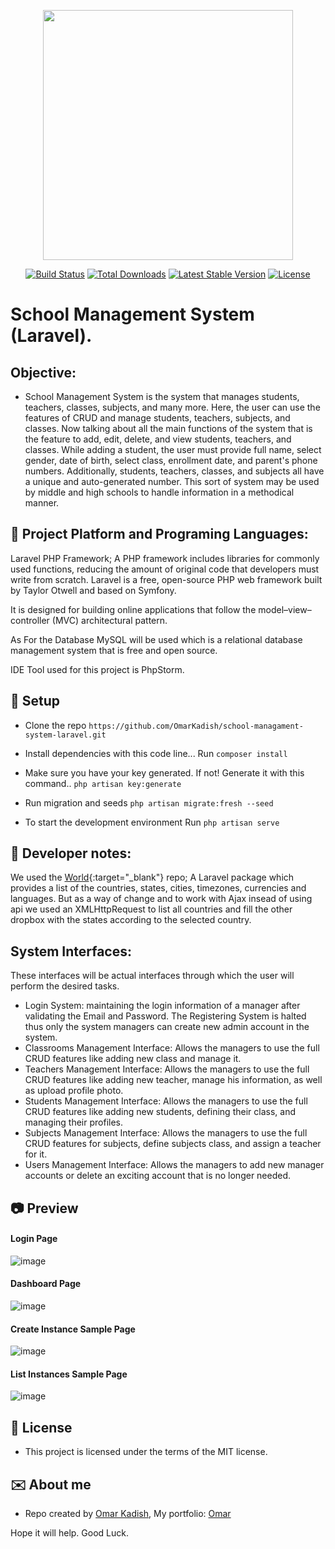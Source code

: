 <p align="center"><a href="https://laravel.com" target="_blank"><img src="https://raw.githubusercontent.com/laravel/art/master/logo-lockup/5%20SVG/2%20CMYK/1%20Full%20Color/laravel-logolockup-cmyk-red.svg" width="400"></a></p>

<p align="center">
<a href="https://travis-ci.org/laravel/framework"><img src="https://travis-ci.org/laravel/framework.svg" alt="Build Status"></a>
<a href="https://packagist.org/packages/laravel/framework"><img src="https://img.shields.io/packagist/dt/laravel/framework" alt="Total Downloads"></a>
<a href="https://packagist.org/packages/laravel/framework"><img src="https://img.shields.io/packagist/v/laravel/framework" alt="Latest Stable Version"></a>
<a href="https://packagist.org/packages/laravel/framework"><img src="https://img.shields.io/packagist/l/laravel/framework" alt="License"></a>
</p>

# School Management System (Laravel).

## Objective:
- School Management System is the system that manages students, teachers, classes, subjects, and many more. Here, the user can use the features of CRUD and manage students, teachers, subjects, and classes. Now talking about all the main functions of the system that is the feature to add, edit, delete, and view students, teachers, and classes. While adding a student, the user must provide full name, select gender, date of birth, select class, enrollment date, and parent's phone numbers. Additionally, students, teachers, classes, and subjects all have a unique and auto-generated number.
      This sort of system may be used by middle and high schools to handle information in a methodical manner.

## :signal_strength: Project Platform and Programing Languages: 
  Laravel PHP Framework; A PHP framework includes libraries for commonly used functions, reducing the amount of original code that developers must write from scratch.
  Laravel is a free, open-source PHP web framework built by Taylor Otwell and based on Symfony. 

  It is designed for building online applications that follow the model–view–controller (MVC) architectural pattern.

  As For the Database MySQL will be used which is a relational database management system that is free and open source.

  IDE Tool used for this project is PhpStorm.

## :floppy_disk: Setup

* Clone the repo `https://github.com/OmarKadish/school-managament-system-laravel.git`

* Install dependencies with this code line...
Run `composer install`

* Make sure you have your key generated. If not! Generate it with this command..
`php artisan key:generate`

* Run migration and seeds
`php artisan migrate:fresh --seed`

* To start the development environment
Run `php artisan serve`

## :floppy_disk: Developer notes:

We used the [World](https://github.com/nnjeim/world){:target="_blank"} repo; A Laravel package which provides a list of the countries, states, cities, timezones, currencies and languages. But as a way of change and to work with Ajax insead of using api we used an XMLHttpRequest to list all countries and fill the other dropbox with the states according to the selected country. 



## System Interfaces: 
These interfaces will be actual interfaces through which the user will perform the desired tasks.
* Login System: maintaining the login information of a manager after validating the Email and Password. The Registering System is halted thus only the system managers can create new admin account in the system.
* Classrooms Management Interface: Allows the managers to use the full CRUD features like adding new class and manage it.
* Teachers Management Interface: Allows the managers to use the full CRUD features like adding new teacher, manage his information, as well as upload profile photo.
* Students Management Interface: Allows the managers to use the full CRUD features like adding new students, defining their class, and managing their profiles.
* Subjects Management Interface: Allows the managers to use the full CRUD features for subjects, define subjects class, and assign a teacher for it.
* Users Management Interface: Allows the managers to add new manager accounts or delete an exciting account that is no longer needed.

## :camera: Preview
#### Login Page
  ![image](https://user-images.githubusercontent.com/74814002/189502588-aaeba389-c599-449b-b23b-c4cece8d4f21.png)

#### Dashboard Page
  ![image](https://user-images.githubusercontent.com/74814002/189502602-3b497a67-f620-47b8-9e12-e8b26af401db.png)

#### Create Instance Sample Page
![image](https://user-images.githubusercontent.com/74814002/189502625-9532f029-fbd2-42ee-8f07-0083fd9dc31a.png)

#### List Instances Sample Page
![image](https://user-images.githubusercontent.com/74814002/189502787-09a2b41c-4b42-4039-9609-1141913b475b.png)

## :file_folder: License

* This project is licensed under the terms of the MIT license.

## :envelope: About me

* Repo created by [Omar Kadish](https://github.com/OmarKadish), My portfolio: [Omar](https://omarkadish.wordpress.com/)

Hope it will help.
Good Luck.

